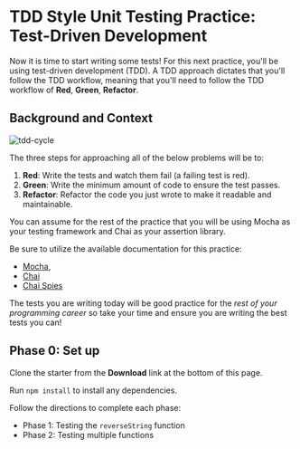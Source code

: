 # TDD Style Unit Testing Practice: Test-Driven Development

Now it is time to start writing some tests! For this next practice, you'll be
using test-driven development (TDD). A TDD approach dictates that you'll follow
the TDD workflow, meaning that you'll need to follow the TDD workflow of
**Red**, **Green**, **Refactor**.

## Background and Context

![tdd-cycle][rgr]

The three steps for approaching all of the below problems will be to:

1. **Red**: Write the tests and watch them fail (a failing test is red).
2. **Green**: Write the minimum amount of code to ensure the test passes.
3. **Refactor**: Refactor the code you just wrote to make it readable and
   maintainable.

You can assume for the rest of the practice that you will be using Mocha as your
testing framework and Chai as your assertion library.

Be sure to utilize the available documentation for this practice:

- [Mocha][mocha],
- [Chai][chai]
- [Chai Spies][chai-spies]

The tests you are writing today will be good practice for the _rest of your
programming career_ so take your time and ensure you are writing the best tests
you can!

## Phase 0: Set up

Clone the starter from the **Download** link at the bottom of this page.

Run `npm install` to install any dependencies.

Follow the directions to complete each phase:
- Phase 1: Testing the `reverseString` function
- Phase 2: Testing multiple functions


[mocha]: https://mochajs.org/#bdd
[chai]: https://www.chaijs.com/api/bdd/
[chai-spies]: https://www.chaijs.com/plugins/chai-spies/
[rgr]: https://appacademy-open-assets.s3-us-west-1.amazonaws.com/Module-JavaScript/testing/assets/rgr.png
[reciprocal]: https://www.mathopenref.com/reciprocal.html
[mocha-hooks]: https://mochajs.org/#hooks

